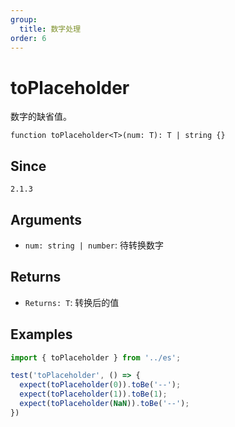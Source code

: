 ```yaml
---
group:
  title: 数字处理
order: 6
---
```


# toPlaceholder

数字的缺省值。

`function toPlaceholder<T>(num: T): T | string {}`

## Since

`2.1.3`

## Arguments

- `num: string | number`: 待转换数字

## Returns

- `Returns: T`: 转换后的值

## Examples

```js
import { toPlaceholder } from '../es';

test('toPlaceholder', () => {
  expect(toPlaceholder(0)).toBe('--');
  expect(toPlaceholder(1)).toBe(1);
  expect(toPlaceholder(NaN)).toBe('--');
})
```
